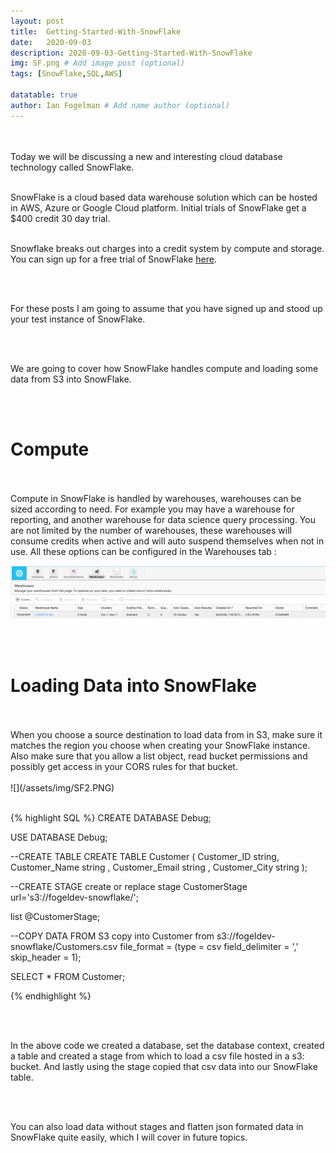 ```yaml
---
layout: post
title:  Getting-Started-With-SnowFlake
date:   2020-09-03
description: 2020-09-03-Getting-Started-With-SnowFlake
img: SF.png # Add image post (optional)
tags: [SnowFlake,SQL,AWS]

datatable: true
author: Ian Fogelman # Add name author (optional)
---
```


<meta property="og:title" content="Getting Started With SnowFlake">
<meta property="og:description" content="A blog by Ian Fogelman.">
<meta property="og:image" content="https://repository-images.githubusercontent.com/190807493/a3610e80-bed1-11e9-87ac-2a4f0aa3b2ee">
<meta property="og:url" content="https://repository-images.githubusercontent.com/190807493/a3610e80-bed1-11e9-87ac-2a4f0aa3b2ee">

<br>
<br>
Today we will be discussing a new and interesting cloud database technology called SnowFlake.
<br>
<br>

SnowFlake is a cloud based data warehouse solution which can be hosted in AWS, Azure or Google Cloud platform.
Initial trials of SnowFlake get a $400 credit 30 day trial.
<br>
<br>

Snowflake breaks out charges into a credit system by compute and storage.
You can sign up for a free trial of SnowFlake <a href="https://trial.snowflake.com/" target="_blank">here</a>. 

<br>
<br>

For these posts I am going to assume that you have signed up and stood up your test instance of SnowFlake.

<br>
<br>

We are going to cover how SnowFlake handles compute and loading some data from S3 into SnowFlake.

<br>
<br>
<h1>Compute</h1>
<br>
<br>
Compute in SnowFlake is handled by warehouses, warehouses can be sized according to need. For example you may have a warehouse for reporting, and another warehouse for data science query processing. You are not limited by the number of warehouses, these warehouses will consume credits when active and will auto suspend themselves when not in use. All these options can be configured in the Warehouses tab :

![](/assets/img/SF1.PNG)

<br>
<br>
<h1>Loading Data into SnowFlake</h1>
<br>
<br>
When you choose a source destination to load data from in S3, make sure it matches the region you choose when creating your SnowFlake instance.
Also make sure that you allow a list object, read bucket permissions and possibly get access in your CORS rules for that bucket.
<br>
<br>
![](/assets/img/SF2.PNG)
<br>
<br>


{% highlight SQL %} 
CREATE DATABASE Debug;

USE DATABASE Debug;

--CREATE TABLE
CREATE TABLE Customer (
  Customer_ID string,
  Customer_Name string ,
  Customer_Email string ,
  Customer_City string 
  );
  
--CREATE STAGE
create or replace stage CustomerStage url='s3://fogeldev-snowflake/';

list @CustomerStage;

--COPY DATA FROM S3
copy into Customer
  from s3://fogeldev-snowflake/Customers.csv
  file_format = (type = csv field_delimiter = ',' skip_header = 1);
  
SELECT * FROM Customer;

{% endhighlight %}


<br>
<br>

In the above code we created a database, set the database context, created a table and created a stage from which to load a csv file hosted in a s3: bucket. And lastly using the stage copied that csv data into our SnowFlake table.

<br>
<br>

You can also load data without stages and flatten json formated data in SnowFlake quite easily, which I will cover in future topics.

